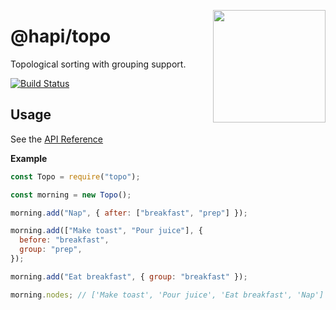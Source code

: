 <a href="http://hapijs.com"><img src="https://raw.githubusercontent.com/hapijs/assets/master/images/family.png" width="180px" align="right" /></a>

# @hapi/topo

Topological sorting with grouping support.

[![Build Status](https://secure.travis-ci.org/hapijs/topo.svg?branch=master)](http://travis-ci.org/hapijs/topo)

## Usage

See the [API Reference](API.md)

**Example**

```js
const Topo = require("topo");

const morning = new Topo();

morning.add("Nap", { after: ["breakfast", "prep"] });

morning.add(["Make toast", "Pour juice"], {
  before: "breakfast",
  group: "prep",
});

morning.add("Eat breakfast", { group: "breakfast" });

morning.nodes; // ['Make toast', 'Pour juice', 'Eat breakfast', 'Nap']
```
